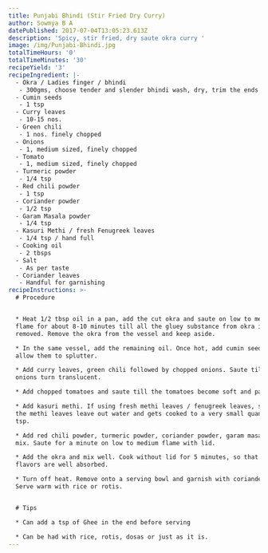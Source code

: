 ```yaml
---
title: Punjabi Bhindi (Stir Fried Dry Curry)
author: Sowmya B A
datePublished: 2017-07-04T13:05:23.613Z
description: 'Spicy, stir fried, dry saute okra curry '
image: /img/Punjabi-Bhindi.jpg
totalTimeHours: '0'
totalTimeMinutes: '30'
recipeYield: '3'
recipeIngredient: |-
  - Okra / Ladies finger / bhindi
   - 300gms, choose tender and slender bhindi wash, dry, trim the ends and cut into 1/2" pieces
  - Cumin seeds
   - 1 tsp
  - Curry leaves
   - 10-15 nos.
  - Green chili
   - 1 nos. finely chopped
  - Onions
   - 1, medium sized, finely chopped
  - Tomato
   - 1, medium sized, finely chopped
  - Turmeric powder
   - 1/4 tsp
  - Red chili powder
   - 1 tsp
  - Coriander powder
   - 1/2 tsp
  - Garam Masala powder
   - 1/4 tsp
  - Kasuri Methi / fresh Fenugreek leaves
   - 1/4 tsp / hand full
  - Cooking oil
   - 2 tbsps
  - Salt
   - As per taste
  - Coriander leaves
   - Handful for garnishing
recipeInstructions: >-
  # Procedure


  * Heat 1/2 tbsp oil in a pan, add the cut okra and saute on low to medium
  flame for about 8-10 minutes till all the gluey substance from okra is
  removed. Remove the okra from the vessel and keep aside.

  * In the same vessel, add the remaining oil. Once hot, add cumin seeds and
  allow them to splutter. 

  * Add curry leaves, green chili followed by chopped onions. Saute till the
  onions turn translucent.

  * Add chopped tomatoes and saute till the tomatoes become soft and paste like.

  * Add kasuri methi. If using fresh methi leaves / fenugreek leaves, saute till
  the methi leaves leave out water and gets cooked to a very small quantity of 1
  tsp.

  * Add red chili powder, turmeric powder, coriander powder, garam masala and
  mix. Saute for a minute on low to medium flame with lid.

  * Add the okra and mix well. Cook without lid for 5 minutes, so that all the
  flavors are well absorbed.

  * Turn off heat. Remove onto a serving bowl and garnish with coriander leaves.
  Serve warm with rice or rotis.


  # Tips

  * Can add a tsp of Ghee in the end before serving

  * Can be had with rice, rotis, dosas or just as it is.
---
```







